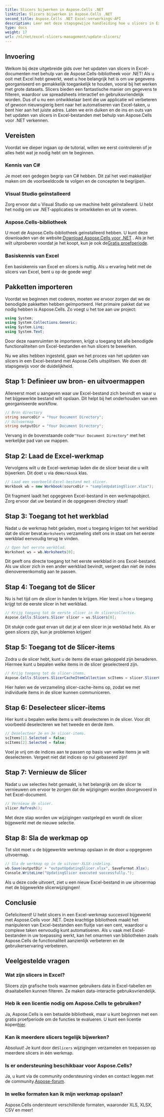 ```yaml
---
title: Slicers bijwerken in Aspose.Cells .NET
linktitle: Slicers bijwerken in Aspose.Cells .NET
second_title: Aspose.Cells .NET Excel-verwerkings-API
description: Leer met deze stapsgewijze handleiding hoe u slicers in Excel kunt bijwerken met Aspose.Cells voor .NET en verbeter uw vaardigheden op het gebied van gegevensanalyse.
type: docs
weight: 17
url: /nl/net/excel-slicers-management/update-slicers/
---
```

## Invoering
Welkom bij deze uitgebreide gids over het updaten van slicers in Excel-documenten met behulp van de Aspose.Cells-bibliotheek voor .NET! Als u ooit met Excel hebt gewerkt, weet u hoe belangrijk het is om uw gegevens georganiseerd en gemakkelijk toegankelijk te houden, vooral bij het werken met grote datasets. Slicers bieden een fantastische manier om gegevens te filteren, waardoor uw spreadsheets interactief en gebruiksvriendelijk worden. Dus of u nu een ontwikkelaar bent die uw applicatie wil verbeteren of gewoon nieuwsgierig bent naar het automatiseren van Excel-taken, u bent hier aan het juiste adres. Laten we erin duiken en de ins en outs van het updaten van slicers in Excel-bestanden met behulp van Aspose.Cells voor .NET verkennen.
## Vereisten
Voordat we dieper ingaan op de tutorial, willen we eerst controleren of je alles hebt wat je nodig hebt om te beginnen.
### Kennis van C#
Je moet een gedegen begrip van C# hebben. Dit zal het veel makkelijker maken om de voorbeeldcode te volgen en de concepten te begrijpen.
### Visual Studio geïnstalleerd
Zorg ervoor dat u Visual Studio op uw machine hebt geïnstalleerd. U hebt het nodig om uw .NET-applicaties te ontwikkelen en uit te voeren. 
### Aspose.Cells-bibliotheek
 U moet de Aspose.Cells-bibliotheek geïnstalleerd hebben. U kunt deze downloaden van de website:[Download Aspose.Cells voor .NET](https://releases.aspose.com/cells/net/) . Als je het wilt uitproberen voordat je het koopt, kun je ook de[Gratis proefperiode](https://releases.aspose.com/).
### Basiskennis van Excel
Een basiskennis van Excel en slicers is nuttig. Als u ervaring hebt met de slicers van Excel, bent u op de goede weg!
## Pakketten importeren
Voordat we beginnen met coderen, moeten we ervoor zorgen dat we de benodigde pakketten hebben geïmporteerd. Het primaire pakket dat we nodig hebben is Aspose.Cells. Zo voegt u het toe aan uw project:
```csharp
using System;
using System.Collections.Generic;
using System.Linq;
using System.Text;
```
Door deze naamruimten te importeren, krijgt u toegang tot alle benodigde functionaliteiten om Excel-bestanden en hun slicers te bewerken.

Nu we alles hebben ingesteld, gaan we het proces van het updaten van slicers in een Excel-bestand met Aspose.Cells uitsplitsen. We doen dit stapsgewijs voor de duidelijkheid.
## Stap 1: Definieer uw bron- en uitvoermappen
Allereerst moet u aangeven waar uw Excel-bestand zich bevindt en waar u het bijgewerkte bestand wilt opslaan. Dit helpt bij het onderhouden van een georganiseerde workflow.
```csharp
// Bron directory
string sourceDir = "Your Document Directory";
// Uitvoermap
string outputDir = "Your Document Directory";
```
 Vervang in de bovenstaande code`"Your Document Directory"` met het werkelijke pad van uw mappen. 
## Stap 2: Laad de Excel-werkmap
 Vervolgens wilt u de Excel-werkmap laden die de slicer bevat die u wilt bijwerken. Dit doet u via de`Workbook` klas.
```csharp
// Laad een voorbeeld-Excel-bestand met slicer.
Workbook wb = new Workbook(sourceDir + "sampleUpdatingSlicer.xlsx");
```
Dit fragment laadt het opgegeven Excel-bestand in een werkmapobject. Zorg ervoor dat uw bestand in de opgegeven directory staat!
## Stap 3: Toegang tot het werkblad
 Nadat u de werkmap hebt geladen, moet u toegang krijgen tot het werkblad dat de slicer bevat.`Worksheets` verzameling stelt ons in staat om het eerste werkblad eenvoudig terug te vinden.
```csharp
// Open het eerste werkblad.
Worksheet ws = wb.Worksheets[0];
```
Dit geeft ons directe toegang tot het eerste werkblad in ons Excel-bestand. Als uw slicer zich in een ander werkblad bevindt, vergeet dan niet de index dienovereenkomstig aan te passen.
## Stap 4: Toegang tot de Slicer
Nu is het tijd om de slicer in handen te krijgen. Hier leest u hoe u toegang krijgt tot de eerste slicer in het werkblad.
```csharp
// Krijg toegang tot de eerste slicer in de slicercollectie.
Aspose.Cells.Slicers.Slicer slicer = ws.Slicers[0];
```
Dit stukje code gaat ervan uit dat je al een slicer in je werkblad hebt. Als er geen slicers zijn, kun je problemen krijgen!
## Stap 5: Toegang tot de Slicer-items
Zodra u de slicer hebt, kunt u de items die eraan gekoppeld zijn benaderen. Hiermee kunt u bepalen welke items in de slicer geselecteerd zijn.
```csharp
// Krijg toegang tot de slicer-items.
Aspose.Cells.Slicers.SlicerCacheItemCollection scItems = slicer.SlicerCache.SlicerCacheItems;
```
Hier halen we de verzameling slicer-cache-items op, zodat we met individuele items in de slicer kunnen communiceren.
## Stap 6: Deselecteer slicer-items
Hier kunt u bepalen welke items u wilt deselecteren in de slicer. Voor dit voorbeeld deselecteren we het tweede en derde item.
```csharp
// Deselecteer 2e en 3e slicer-items.
scItems[1].Selected = false;
scItems[2].Selected = false;
```
Voel je vrij om de indices aan te passen op basis van welke items je wilt deselecteren. Vergeet niet dat indices op nul gebaseerd zijn!
## Stap 7: Vernieuw de Slicer
Nadat u uw selecties hebt gemaakt, is het belangrijk om de slicer te vernieuwen om ervoor te zorgen dat de wijzigingen worden doorgevoerd in het Excel-document.
```csharp
// Vernieuw de slicer.
slicer.Refresh();
```
Met deze stap worden uw wijzigingen vastgelegd en wordt de slicer bijgewerkt met de nieuwe selectie.
## Stap 8: Sla de werkmap op
Tot slot moet u de bijgewerkte werkmap opslaan in de door u opgegeven uitvoermap.
```csharp
// Sla de werkmap op in de uitvoer-XLSX-indeling.
wb.Save(outputDir + "outputUpdatingSlicer.xlsx", SaveFormat.Xlsx);
Console.WriteLine("UpdatingSlicer executed successfully.");
```
Als u deze code uitvoert, ziet u een nieuw Excel-bestand in uw uitvoermap met de bijgewerkte slicerwijzigingen!
## Conclusie
Gefeliciteerd! U hebt slicers in een Excel-werkmap succesvol bijgewerkt met Aspose.Cells voor .NET. Deze krachtige bibliotheek maakt het manipuleren van Excel-bestanden een fluitje van een cent, waardoor u complexe taken eenvoudig kunt automatiseren. Als u vaak met Excel-bestanden in uw toepassing werkt, kan het omarmen van bibliotheken zoals Aspose.Cells de functionaliteit aanzienlijk verbeteren en de gebruikerservaring verbeteren.
## Veelgestelde vragen
### Wat zijn slicers in Excel?
Slicers zijn grafische tools waarmee gebruikers data in Excel-tabellen en draaitabellen kunnen filteren. Ze maken data-interactie gebruiksvriendelijk.
### Heb ik een licentie nodig om Aspose.Cells te gebruiken?
 Ja, Aspose.Cells is een betaalde bibliotheek, maar u kunt beginnen met een gratis proefperiode om de functies te evalueren. U kunt een licentie kopen[hier](https://purchase.aspose.com/buy).
### Kan ik meerdere slicers tegelijk bijwerken?
 Absoluut! Je kunt door de`Slicers` wijzigingen verzamelen en toepassen op meerdere slicers in één werkmap.
### Is er ondersteuning beschikbaar voor Aspose.Cells?
 Ja, u kunt via de community ondersteuning vinden en contact leggen met de community.[Aspose-forum](https://forum.aspose.com/c/cells/9).
### In welke formaten kan ik mijn werkmap opslaan?
Aspose.Cells ondersteunt verschillende formaten, waaronder XLS, XLSX, CSV en meer!